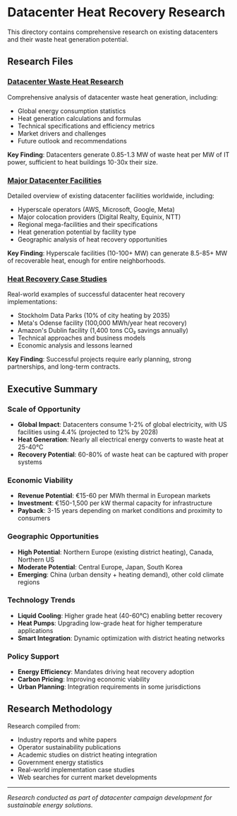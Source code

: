 # Datacenter Heat Recovery Research

This directory contains comprehensive research on existing datacenters and their waste heat generation potential.

## Research Files

### [Datacenter Waste Heat Research](./datacenter-waste-heat-research.md)
Comprehensive analysis of datacenter waste heat generation, including:
- Global energy consumption statistics
- Heat generation calculations and formulas
- Technical specifications and efficiency metrics
- Market drivers and challenges
- Future outlook and recommendations

**Key Finding**: Datacenters generate 0.85-1.3 MW of waste heat per MW of IT power, sufficient to heat buildings 10-30x their size.

### [Major Datacenter Facilities](./major-datacenter-facilities.md)
Detailed overview of existing datacenter facilities worldwide, including:
- Hyperscale operators (AWS, Microsoft, Google, Meta)
- Major colocation providers (Digital Realty, Equinix, NTT)
- Regional mega-facilities and their specifications
- Heat generation potential by facility type
- Geographic analysis of heat recovery opportunities

**Key Finding**: Hyperscale facilities (10-100+ MW) can generate 8.5-85+ MW of recoverable heat, enough for entire neighborhoods.

### [Heat Recovery Case Studies](./datacenter-heat-recovery-case-studies.md)
Real-world examples of successful datacenter heat recovery implementations:
- Stockholm Data Parks (10% of city heating by 2035)
- Meta's Odense facility (100,000 MWh/year heat recovery)
- Amazon's Dublin facility (1,400 tons CO₂ savings annually)
- Technical approaches and business models
- Economic analysis and lessons learned

**Key Finding**: Successful projects require early planning, strong partnerships, and long-term contracts.

## Executive Summary

### Scale of Opportunity
- **Global Impact**: Datacenters consume 1-2% of global electricity, with US facilities using 4.4% (projected to 12% by 2028)
- **Heat Generation**: Nearly all electrical energy converts to waste heat at 25-40°C
- **Recovery Potential**: 60-80% of waste heat can be captured with proper systems

### Economic Viability
- **Revenue Potential**: €15-60 per MWh thermal in European markets
- **Investment**: €150-1,500 per kW thermal capacity for infrastructure
- **Payback**: 3-15 years depending on market conditions and proximity to consumers

### Geographic Opportunities
- **High Potential**: Northern Europe (existing district heating), Canada, Northern US
- **Moderate Potential**: Central Europe, Japan, South Korea
- **Emerging**: China (urban density + heating demand), other cold climate regions

### Technology Trends
- **Liquid Cooling**: Higher grade heat (40-60°C) enabling better recovery
- **Heat Pumps**: Upgrading low-grade heat for higher temperature applications
- **Smart Integration**: Dynamic optimization with district heating networks

### Policy Support
- **Energy Efficiency**: Mandates driving heat recovery adoption
- **Carbon Pricing**: Improving economic viability
- **Urban Planning**: Integration requirements in some jurisdictions

## Research Methodology

Research compiled from:
- Industry reports and white papers
- Operator sustainability publications
- Academic studies on district heating integration
- Government energy statistics
- Real-world implementation case studies
- Web searches for current market developments

---

*Research conducted as part of datacenter campaign development for sustainable energy solutions.*
